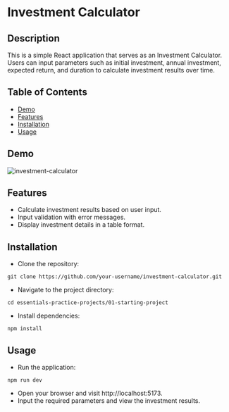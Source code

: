 # Investment Calculator
## Description
This is a simple React application that serves as an Investment Calculator. Users can input parameters such as initial investment, annual investment, expected return, and duration to calculate investment results over time.

## Table of Contents
- [Demo](demo)
- [Features](features)
- [Installation](installation)
- [Usage](usage)


## Demo
![investment-calculator](https://github.com/mehmettemizkan/react-complete-guide-course-resources/assets/56386597/dcbf68ab-224c-43a2-99c1-76f2ad3885f0)


## Features
- Calculate investment results based on user input.
- Input validation with error messages.
- Display investment details in a table format.

## Installation
- Clone the repository:
````
git clone https://github.com/your-username/investment-calculator.git
````
- Navigate to the project directory:
````
cd essentials-practice-projects/01-starting-project
````
- Install dependencies:
````
npm install
````

## Usage
- Run the application:
````
npm run dev
````
- Open your browser and visit http://localhost:5173.
- Input the required parameters and view the investment results.
